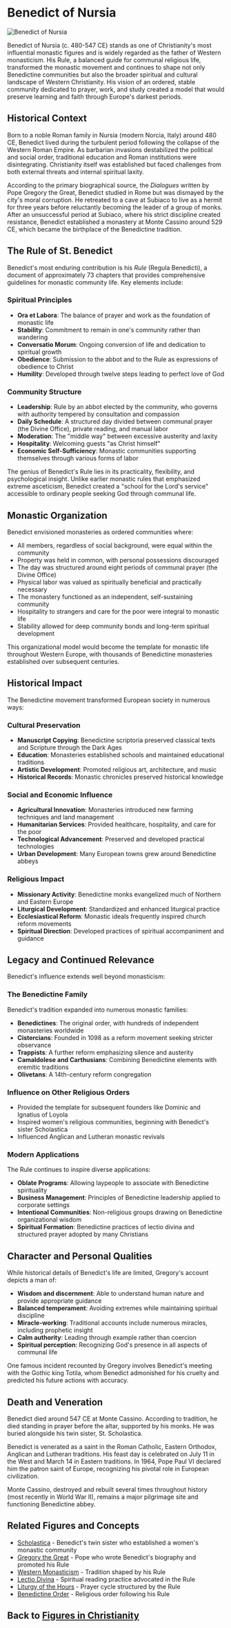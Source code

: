 # Benedict of Nursia

![Benedict of Nursia](../../images/benedict.jpg)

Benedict of Nursia (c. 480-547 CE) stands as one of Christianity's most influential monastic figures and is widely regarded as the father of Western monasticism. His Rule, a balanced guide for communal religious life, transformed the monastic movement and continues to shape not only Benedictine communities but also the broader spiritual and cultural landscape of Western Christianity. His vision of an ordered, stable community dedicated to prayer, work, and study created a model that would preserve learning and faith through Europe's darkest periods.

## Historical Context

Born to a noble Roman family in Nursia (modern Norcia, Italy) around 480 CE, Benedict lived during the turbulent period following the collapse of the Western Roman Empire. As barbarian invasions destabilized the political and social order, traditional education and Roman institutions were disintegrating. Christianity itself was established but faced challenges from both external threats and internal spiritual laxity.

According to the primary biographical source, the *Dialogues* written by Pope Gregory the Great, Benedict studied in Rome but was dismayed by the city's moral corruption. He retreated to a cave at Subiaco to live as a hermit for three years before reluctantly becoming the leader of a group of monks. After an unsuccessful period at Subiaco, where his strict discipline created resistance, Benedict established a monastery at Monte Cassino around 529 CE, which became the birthplace of the Benedictine tradition.

## The Rule of St. Benedict

Benedict's most enduring contribution is his *Rule* (Regula Benedicti), a document of approximately 73 chapters that provides comprehensive guidelines for monastic community life. Key elements include:

### Spiritual Principles

- **Ora et Labora**: The balance of prayer and work as the foundation of monastic life
- **Stability**: Commitment to remain in one's community rather than wandering
- **Conversatio Morum**: Ongoing conversion of life and dedication to spiritual growth
- **Obedience**: Submission to the abbot and to the Rule as expressions of obedience to Christ
- **Humility**: Developed through twelve steps leading to perfect love of God

### Community Structure

- **Leadership**: Rule by an abbot elected by the community, who governs with authority tempered by consultation and compassion
- **Daily Schedule**: A structured day divided between communal prayer (the Divine Office), private reading, and manual labor
- **Moderation**: The "middle way" between excessive austerity and laxity
- **Hospitality**: Welcoming guests "as Christ himself"
- **Economic Self-Sufficiency**: Monastic communities supporting themselves through various forms of labor

The genius of Benedict's Rule lies in its practicality, flexibility, and psychological insight. Unlike earlier monastic rules that emphasized extreme asceticism, Benedict created a "school for the Lord's service" accessible to ordinary people seeking God through communal life.

## Monastic Organization

Benedict envisioned monasteries as ordered communities where:

- All members, regardless of social background, were equal within the community
- Property was held in common, with personal possessions discouraged
- The day was structured around eight periods of communal prayer (the Divine Office)
- Physical labor was valued as spiritually beneficial and practically necessary
- The monastery functioned as an independent, self-sustaining community
- Hospitality to strangers and care for the poor were integral to monastic life
- Stability allowed for deep community bonds and long-term spiritual development

This organizational model would become the template for monastic life throughout Western Europe, with thousands of Benedictine monasteries established over subsequent centuries.

## Historical Impact

The Benedictine movement transformed European society in numerous ways:

### Cultural Preservation

- **Manuscript Copying**: Benedictine scriptoria preserved classical texts and Scripture through the Dark Ages
- **Education**: Monasteries established schools and maintained educational traditions
- **Artistic Development**: Promoted religious art, architecture, and music
- **Historical Records**: Monastic chronicles preserved historical knowledge

### Social and Economic Influence

- **Agricultural Innovation**: Monasteries introduced new farming techniques and land management
- **Humanitarian Services**: Provided healthcare, hospitality, and care for the poor
- **Technological Advancement**: Preserved and developed practical technologies
- **Urban Development**: Many European towns grew around Benedictine abbeys

### Religious Impact

- **Missionary Activity**: Benedictine monks evangelized much of Northern and Eastern Europe
- **Liturgical Development**: Standardized and enhanced liturgical practice
- **Ecclesiastical Reform**: Monastic ideals frequently inspired church reform movements
- **Spiritual Direction**: Developed practices of spiritual accompaniment and guidance

## Legacy and Continued Relevance

Benedict's influence extends well beyond monasticism:

### The Benedictine Family

Benedict's tradition expanded into numerous monastic families:
- **Benedictines**: The original order, with hundreds of independent monasteries worldwide
- **Cistercians**: Founded in 1098 as a reform movement seeking stricter observance
- **Trappists**: A further reform emphasizing silence and austerity
- **Camaldolese and Carthusians**: Combining Benedictine elements with eremitic traditions
- **Olivetans**: A 14th-century reform congregation

### Influence on Other Religious Orders

- Provided the template for subsequent founders like Dominic and Ignatius of Loyola
- Inspired women's religious communities, beginning with Benedict's sister Scholastica
- Influenced Anglican and Lutheran monastic revivals

### Modern Applications

The Rule continues to inspire diverse applications:
- **Oblate Programs**: Allowing laypeople to associate with Benedictine spirituality
- **Business Management**: Principles of Benedictine leadership applied to corporate settings
- **Intentional Communities**: Non-religious groups drawing on Benedictine organizational wisdom
- **Spiritual Formation**: Benedictine practices of lectio divina and structured prayer adopted by many Christians

## Character and Personal Qualities

While historical details of Benedict's life are limited, Gregory's account depicts a man of:

- **Wisdom and discernment**: Able to understand human nature and provide appropriate guidance
- **Balanced temperament**: Avoiding extremes while maintaining spiritual discipline
- **Miracle-working**: Traditional accounts include numerous miracles, including prophetic insight
- **Calm authority**: Leading through example rather than coercion
- **Spiritual perception**: Recognizing God's presence in all aspects of communal life

One famous incident recounted by Gregory involves Benedict's meeting with the Gothic king Totila, whom Benedict admonished for his cruelty and predicted his future actions with accuracy.

## Death and Veneration

Benedict died around 547 CE at Monte Cassino. According to tradition, he died standing in prayer before the altar, supported by his monks. He was buried alongside his twin sister, St. Scholastica.

Benedict is venerated as a saint in the Roman Catholic, Eastern Orthodox, Anglican and Lutheran traditions. His feast day is celebrated on July 11 in the West and March 14 in Eastern traditions. In 1964, Pope Paul VI declared him the patron saint of Europe, recognizing his pivotal role in European civilization.

Monte Cassino, destroyed and rebuilt several times throughout history (most recently in World War II), remains a major pilgrimage site and functioning Benedictine abbey.

## Related Figures and Concepts

- [Scholastica](./scholastica.md) - Benedict's twin sister who established a women's monastic community
- [Gregory the Great](./gregory_the_great.md) - Pope who wrote Benedict's biography and promoted his Rule
- [Western Monasticism](../practices/monasticism.md#western) - Tradition shaped by his Rule
- [Lectio Divina](../practices/prayer.md#lectio-divina) - Spiritual reading practice advocated in the Rule
- [Liturgy of the Hours](../practices/worship_services.md#liturgy-of-the-hours) - Prayer cycle structured by the Rule
- [Benedictine Order](../denominations/catholic_orders.md#benedictines) - Religious order following his Rule

## Back to [Figures in Christianity](./README.md)
